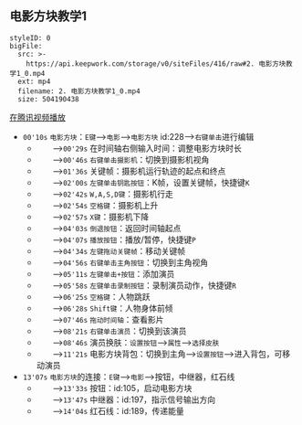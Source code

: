 ## 电影方块教学1


```@BigFile
styleID: 0
bigFile:
  src: >-
    https://api.keepwork.com/storage/v0/siteFiles/416/raw#2. 电影方块教学1_0.mp4
  ext: mp4
  filename: 2. 电影方块教学1_0.mp4
  size: 504190438
```
[在腾讯视频播放](https://v.qq.com/x/page/u0128me1o4e.html)

- `00'10s` `电影方块`：`E键`-->`电影`-->`电影方块` id:228-->`右键单击`进行编辑
  - &nbsp;&nbsp;&nbsp;&nbsp;&nbsp;&nbsp;&nbsp;-->`00'29s` 在时间轴右侧输入时间：调整电影方块时长
  - &nbsp;&nbsp;&nbsp;&nbsp;&nbsp;&nbsp;&nbsp;-->`00'46s` `右键单击摄影机`：切换到摄影机视角
  - &nbsp;&nbsp;&nbsp;&nbsp;&nbsp;&nbsp;&nbsp;-->`01'36s` 关键帧：摄影机运行轨迹的起点和终点
  - &nbsp;&nbsp;&nbsp;&nbsp;&nbsp;&nbsp;&nbsp;-->`02'00s` `左键单击钥匙按钮`：K帧，设置关键帧，快捷键`K`
  - &nbsp;&nbsp;&nbsp;&nbsp;&nbsp;&nbsp;&nbsp;-->`02'42s` `W,A,S,D键`：摄影机行走
  - &nbsp;&nbsp;&nbsp;&nbsp;&nbsp;&nbsp;&nbsp;-->`02'54s` `空格键`：摄影机上升
  - &nbsp;&nbsp;&nbsp;&nbsp;&nbsp;&nbsp;&nbsp;-->`02'57s` `X键`：摄影机下降
  - &nbsp;&nbsp;&nbsp;&nbsp;&nbsp;&nbsp;&nbsp;-->`04'03s` `倒退按钮`：返回时间轴起点
  - &nbsp;&nbsp;&nbsp;&nbsp;&nbsp;&nbsp;&nbsp;-->`04'07s` `播放按钮`：播放/暂停，快捷键`P`
  - &nbsp;&nbsp;&nbsp;&nbsp;&nbsp;&nbsp;&nbsp;-->`04'34s` `左键拖动关键帧`：移动关键帧
  - &nbsp;&nbsp;&nbsp;&nbsp;&nbsp;&nbsp;&nbsp;-->`04'56s` `右键单击主角按钮`：切换到主角视角
  - &nbsp;&nbsp;&nbsp;&nbsp;&nbsp;&nbsp;&nbsp;-->`05'11s` `左键单击+按钮`：添加演员
  - &nbsp;&nbsp;&nbsp;&nbsp;&nbsp;&nbsp;&nbsp;-->`05'58s` `左键单击录制按钮`：录制演员动作，快捷键`R`
  - &nbsp;&nbsp;&nbsp;&nbsp;&nbsp;&nbsp;&nbsp;-->`06'25s` `空格键`：人物跳跃
  - &nbsp;&nbsp;&nbsp;&nbsp;&nbsp;&nbsp;&nbsp;-->`06'28s` `Shift键`：人物身体前倾
  - &nbsp;&nbsp;&nbsp;&nbsp;&nbsp;&nbsp;&nbsp;-->`07'46s` `拖动时间轴`：查看影片
  - &nbsp;&nbsp;&nbsp;&nbsp;&nbsp;&nbsp;&nbsp;-->`08'21s` `右键单击演员`：切换到该演员
  - &nbsp;&nbsp;&nbsp;&nbsp;&nbsp;&nbsp;&nbsp;-->`08'46s` 演员换肤：`设置按钮`-->`属性`-->`选择皮肤`
  - &nbsp;&nbsp;&nbsp;&nbsp;&nbsp;&nbsp;&nbsp;-->`11'21s` 电影方块背包：切换到主角-->`设置按钮`-->进入背包，可移动演员
- `13'07s` `电影方块`的连接：`E键`-->`电影`-->按钮，中继器，红石线
  - &nbsp;&nbsp;&nbsp;&nbsp;&nbsp;&nbsp;&nbsp;-->`13'33s` 按钮：id:105，启动电影方块
  - &nbsp;&nbsp;&nbsp;&nbsp;&nbsp;&nbsp;&nbsp;-->`13'47s` 中继器：id:197，指示信号输出方向
  - &nbsp;&nbsp;&nbsp;&nbsp;&nbsp;&nbsp;&nbsp;-->`14'04s` 红石线：id:189，传递能量